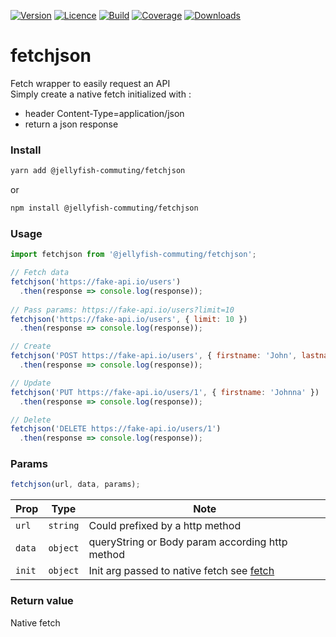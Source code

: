 [![Version](https://img.shields.io/npm/v/@jellyfish-commuting/fetchjson)](https://www.npmjs.com/package/@jellyfish-commuting/fetchjson)
[![Licence](https://img.shields.io/npm/l/@jellyfish-commuting/fetchjson)](https://en.wikipedia.org/wiki/MIT_license)
[![Build](https://img.shields.io/travis/jellyfish-commuting/fetchjson)](https://travis-ci.org/github/jellyfish-commuting/fetchjson)
[![Coverage](https://img.shields.io/codecov/c/github/jellyfish-commuting/fetchjson)](https://codecov.io/gh/jellyfish-commuting/fetchjson)
[![Downloads](https://img.shields.io/npm/dt/@jellyfish-commuting/fetchjson)](https://www.npmjs.com/package/@jellyfish-commuting/fetchjson)

# fetchjson
Fetch wrapper to easily request an API          
Simply create a native fetch initialized with :
- header Content-Type=application/json  
- return a json response    



### Install
```bash
yarn add @jellyfish-commuting/fetchjson
```
or
```bash
npm install @jellyfish-commuting/fetchjson
```
### Usage
```javascript
import fetchjson from '@jellyfish-commuting/fetchjson';

// Fetch data
fetchjson('https://fake-api.io/users')
  .then(response => console.log(response));
  
// Pass params: https://fake-api.io/users?limit=10
fetchjson('https://fake-api.io/users', { limit: 10 })
  .then(response => console.log(response));

// Create 
fetchjson('POST https://fake-api.io/users', { firstname: 'John', lastname: 'Doe' })
  .then(response => console.log(response));

// Update
fetchjson('PUT https://fake-api.io/users/1', { firstname: 'Johnna' })
  .then(response => console.log(response));

// Delete
fetchjson('DELETE https://fake-api.io/users/1')
  .then(response => console.log(response));

```

### Params

```javascript
fetchjson(url, data, params);
```

| Prop   | Type     |  Note                                     |
|--------|----------|-------------------------------------------|
| `url`  | `string` | Could prefixed by a http method           |
| `data` | `object` | queryString or Body param according http method  |
| `init` | `object` | Init arg passed to native fetch see [fetch](https://developer.mozilla.org/en-US/docs/Web/API/WindowOrWorkerGlobalScope/fetch) |


### Return value

Native fetch
